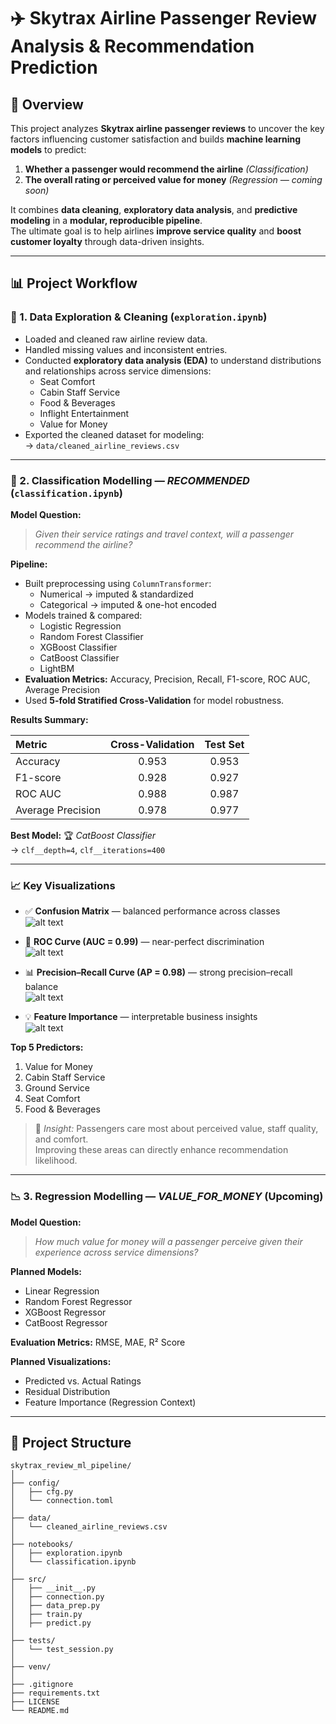 # ✈️ Skytrax Airline Passenger Review Analysis & Recommendation Prediction

## 📖 Overview
This project analyzes **Skytrax airline passenger reviews** to uncover the key factors influencing customer satisfaction and builds **machine learning models** to predict:

1. **Whether a passenger would recommend the airline** *(Classification)*  
2. **The overall rating or perceived value for money** *(Regression — coming soon)*

It combines **data cleaning**, **exploratory data analysis**, and **predictive modeling** in a **modular, reproducible pipeline**.  
The ultimate goal is to help airlines **improve service quality** and **boost customer loyalty** through data-driven insights.

---

## 📊 Project Workflow

### 🧭 1. Data Exploration & Cleaning (`exploration.ipynb`)
- Loaded and cleaned raw airline review data.  
- Handled missing values and inconsistent entries.  
- Conducted **exploratory data analysis (EDA)** to understand distributions and relationships across service dimensions:
  - Seat Comfort  
  - Cabin Staff Service  
  - Food & Beverages  
  - Inflight Entertainment  
  - Value for Money  
- Exported the cleaned dataset for modeling:  
  → `data/cleaned_airline_reviews.csv`

---

### 🧠 2. Classification Modelling — *RECOMMENDED* (`classification.ipynb`)
**Model Question:**  
> *Given their service ratings and travel context, will a passenger recommend the airline?*

**Pipeline:**
- Built preprocessing using `ColumnTransformer`:  
  - Numerical → imputed & standardized  
  - Categorical → imputed & one-hot encoded  
- Models trained & compared:
  - Logistic Regression  
  - Random Forest Classifier  
  - XGBoost Classifier  
  - CatBoost Classifier
  - LightBM
- **Evaluation Metrics:** Accuracy, Precision, Recall, F1-score, ROC AUC, Average Precision  
- Used **5-fold Stratified Cross-Validation** for model robustness.

**Results Summary:**

| Metric | Cross-Validation | Test Set |
|:-------|:----------------:|:--------:|
| Accuracy | 0.953 | 0.953 |
| F1-score | 0.928 | 0.927 |
| ROC AUC | 0.988 | 0.987 |
| Average Precision | 0.978 | 0.977 |

**Best Model:** 🏆 *CatBoost Classifier*  
→ `clf__depth=4`, `clf__iterations=400`

---

### 📈 Key Visualizations
- ✅ **Confusion Matrix** — balanced performance across classes  
![alt text](image.png)

- 🧭 **ROC Curve (AUC = 0.99)** — near-perfect discrimination  
![alt text](image-1.png)

- 📊 **Precision–Recall Curve (AP = 0.98)** — strong precision–recall balance  
![alt text](image-2.png)

- 💡 **Feature Importance** — interpretable business insights  
![alt text](image-3.png)

**Top 5 Predictors:**
1. Value for Money  
2. Cabin Staff Service  
3. Ground Service  
4. Seat Comfort  
5. Food & Beverages  

> 💬 *Insight:* Passengers care most about perceived value, staff quality, and comfort.  
> Improving these areas can directly enhance recommendation likelihood.

---

### 📉 3. Regression Modelling — *VALUE_FOR_MONEY* (Upcoming)
**Model Question:**  
> *How much value for money will a passenger perceive given their experience across service dimensions?*

**Planned Models:**
- Linear Regression  
- Random Forest Regressor  
- XGBoost Regressor  
- CatBoost Regressor

**Evaluation Metrics:** RMSE, MAE, R² Score  

**Planned Visualizations:**
- Predicted vs. Actual Ratings  
- Residual Distribution  
- Feature Importance (Regression Context)

---

## 🧩 Project Structure
```plaintext
skytrax_review_ml_pipeline/
│
├── config/
│   ├── cfg.py
│   └── connection.toml
│
├── data/
│   └── cleaned_airline_reviews.csv
│
├── notebooks/
│   ├── exploration.ipynb
│   └── classification.ipynb
│
├── src/
│   ├── __init__.py
│   ├── connection.py
│   ├── data_prep.py
│   ├── train.py
│   ├── predict.py
│
├── tests/
│   └── test_session.py
│
├── venv/
│
├── .gitignore
├── requirements.txt
├── LICENSE
└── README.md
